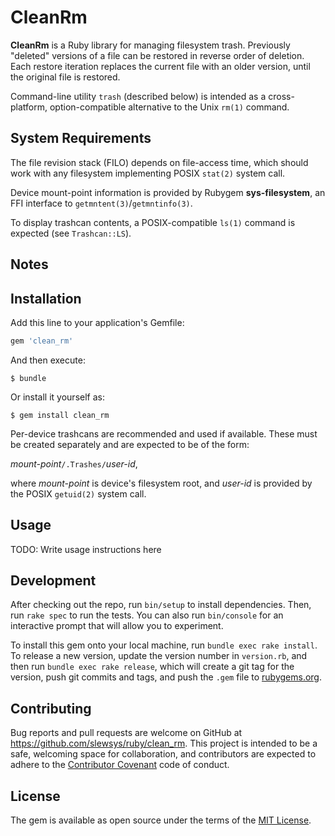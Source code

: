 # CleanRm

__CleanRm__ is a Ruby library for managing filesystem trash. Previously
"deleted" versions of a file can be restored in reverse order of
deletion. Each restore iteration replaces the current file with an older
version, until the original file is restored.

Command-line utility `trash` (described below) is intended as a
cross-platform, option-compatible alternative to the Unix `rm(1)` command.

## System Requirements

The file revision stack (FILO) depends on file-access time, which
should work with any filesystem implementing POSIX `stat(2)` system
call.

Device mount-point information is provided by Rubygem
__sys-filesystem__, an FFI interface to `getmntent(3)`/`getmntinfo(3)`.

To display trashcan contents, a POSIX-compatible `ls(1)` command is expected
(see `Trashcan::LS`).

## Notes

## Installation

Add this line to your application's Gemfile:

```ruby
gem 'clean_rm'
```

And then execute:

    $ bundle

Or install it yourself as:

    $ gem install clean_rm

Per-device trashcans are recommended and used if available.
These must be created separately and are expected to be of the form:


_mount-point_`/.Trashes/`_user-id_,

where _mount-point_ is device's filesystem root, and _user-id_
is provided by the POSIX `getuid(2)` system call.

## Usage

TODO: Write usage instructions here

## Development

After checking out the repo, run `bin/setup` to install dependencies. Then, run `rake spec` to run the tests. You can also run `bin/console` for an interactive prompt that will allow you to experiment.

To install this gem onto your local machine, run `bundle exec rake install`. To release a new version, update the version number in `version.rb`, and then run `bundle exec rake release`, which will create a git tag for the version, push git commits and tags, and push the `.gem` file to [rubygems.org](https://rubygems.org).

## Contributing

Bug reports and pull requests are welcome on GitHub at https://github.com/slewsys/ruby/clean_rm. This project is intended to be a safe, welcoming space for collaboration, and contributors are expected to adhere to the [Contributor Covenant](http://contributor-covenant.org) code of conduct.


## License

The gem is available as open source under the terms of the [MIT License](http://opensource.org/licenses/MIT).

